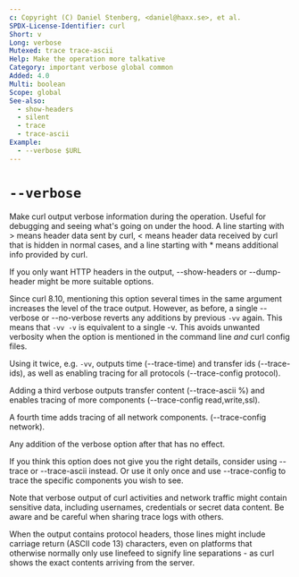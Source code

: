 ```yaml
---
c: Copyright (C) Daniel Stenberg, <daniel@haxx.se>, et al.
SPDX-License-Identifier: curl
Short: v
Long: verbose
Mutexed: trace trace-ascii
Help: Make the operation more talkative
Category: important verbose global common
Added: 4.0
Multi: boolean
Scope: global
See-also:
  - show-headers
  - silent
  - trace
  - trace-ascii
Example:
  - --verbose $URL
---
```


# `--verbose`

Make curl output verbose information during the operation. Useful for
debugging and seeing what's going on under the hood. A line starting with \>
means header data sent by curl, \< means header data received by curl that is
hidden in normal cases, and a line starting with * means additional info
provided by curl.

If you only want HTTP headers in the output, --show-headers or --dump-header
might be more suitable options.

Since curl 8.10, mentioning this option several times in the same argument
increases the level of the trace output. However, as before, a single
--verbose or --no-verbose reverts any additions by previous `-vv` again. This
means that `-vv -v` is equivalent to a single -v. This avoids unwanted
verbosity when the option is mentioned in the command line *and* curl config
files.

Using it twice, e.g. `-vv`, outputs time (--trace-time) and transfer ids
(--trace-ids), as well as enabling tracing for all protocols (--trace-config
protocol).

Adding a third verbose outputs transfer content (--trace-ascii %) and enables
tracing of more components (--trace-config read,write,ssl).

A fourth time adds tracing of all network components. (--trace-config network).

Any addition of the verbose option after that has no effect.

If you think this option does not give you the right details, consider using
--trace or --trace-ascii instead. Or use it only once and use --trace-config
to trace the specific components you wish to see.

Note that verbose output of curl activities and network traffic might contain
sensitive data, including usernames, credentials or secret data content. Be
aware and be careful when sharing trace logs with others.

When the output contains protocol headers, those lines might include carriage
return (ASCII code 13) characters, even on platforms that otherwise normally
only use linefeed to signify line separations - as curl shows the exact
contents arriving from the server.
